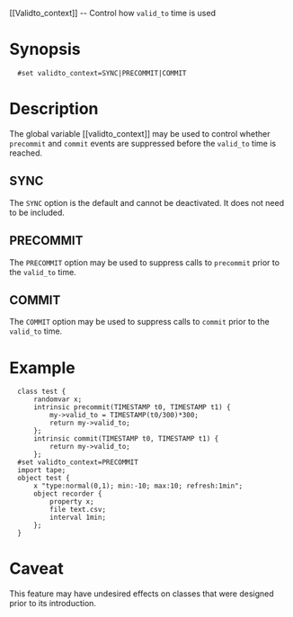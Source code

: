 [[Validto_context]] -- Control how `valid_to` time is used

# Synopsis
~~~
  #set validto_context=SYNC|PRECOMMIT|COMMIT
~~~

# Description

The global variable [[validto_context]] may be used to control whether `precommit` and `commit` events are suppressed before the `valid_to` time is reached.

## SYNC

The `SYNC` option is the default and cannot be deactivated. It does not need to be included.

## PRECOMMIT

The `PRECOMMIT` option may be used to suppress calls to `precommit` prior to the `valid_to` time.

## COMMIT 

The `COMMIT` option may be used to suppress calls to `commit` prior to the `valid_to` time.

# Example
~~~
  class test {
      randomvar x;
      intrinsic precommit(TIMESTAMP t0, TIMESTAMP t1) {
          my->valid_to = TIMESTAMP(t0/300)*300;
          return my->valid_to;
      };
      intrinsic commit(TIMESTAMP t0, TIMESTAMP t1) {
          return my->valid_to;
      };
  #set validto_context=PRECOMMIT
  import tape;
  object test {
      x "type:normal(0,1); min:-10; max:10; refresh:1min";
      object recorder {
          property x;
          file text.csv;
          interval 1min;
      };
  }
~~~

# Caveat

This feature may have undesired effects on classes that were designed prior to its introduction.  
